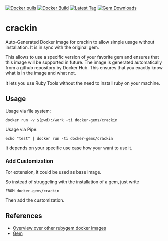[![Docker pulls](https://img.shields.io/docker/pulls/rubygem/crackin.svg)](https://hub.docker.com/r/rubygem/crackin/)
[![Docker Build](https://img.shields.io/docker/automated/rubygem/crackin.svg)](https://hub.docker.com/r/rubygem/crackin/)
[![Latest Tag](https://img.shields.io/github/tag/docker-rubygem/crackin.svg)](https://hub.docker.com/r/rubygem/crackin/)
[![Gem Downloads](https://img.shields.io/gem/dt/crackin.svg)](https://rubygems.org/gems/crackin/)
# crackin

Auto-Generated Docker image for crackin to allow simple usage without installation.
It is in sync with the original gem.

This allows to use a specific version of your favorite gem and ensures that this image will be supported in future.
The image is generated automatically from a github repository by Docker Hub.
This ensures that you exactly know what is in the image and what not.

It lets you use Ruby Tools without the need to install ruby on your machine.

## Usage

Usage via file system:

`docker run -v $(pwd):/work -ti docker-gems/crackin`

Usage via Pipe:

`echo "test" | docker run -ti docker-gems/crackin`

It depends on your specific use case how your want to use it.

### Add Customization

For extension, it could be used as base image.

So instead of struggeling with the installation of a gem, just write

`FROM docker-gems/crackin`

Then add the customization.

## References

 - [Overview over other rubygem docker images](https://github.com/thinkbot/docker-rubygem)
 - [Gem](https://rubygems.org/gems/crackin/)
